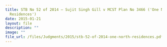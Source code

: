 ```yaml
---
title: STB No 52 of 2014 – Sujit Singh Gill v MCST Plan No 3466 ('One North
  Residences')
date: 2015-01-21
layout: file
description: ""
image: ""
file_url: /files/Judgments/2015/stb-52-of-2014-one-north-residences.pdf
---
```


